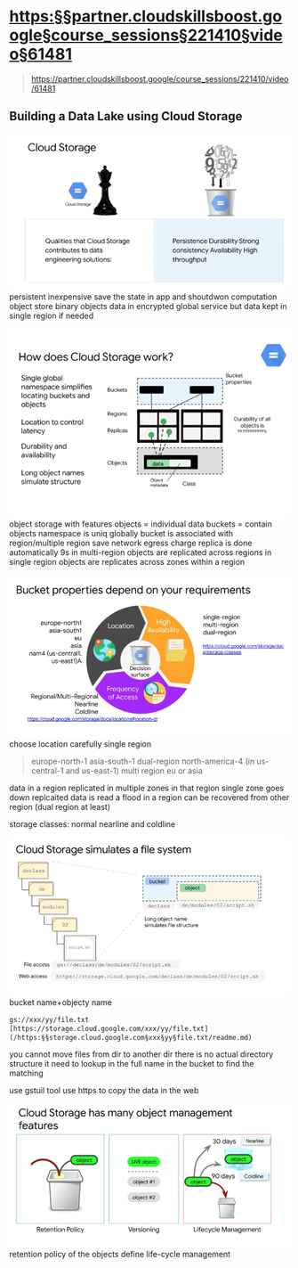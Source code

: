 # <https:§§partner.cloudskillsboost.google§course_sessions§221410§video§61481>
> <https://partner.cloudskillsboost.google/course_sessions/221410/video/61481>
        
## Building a Data Lake using Cloud Storage

![](2022-03-19-13-50-37.png)
persistent
inexpensive
save the state in app and shoutdwon computation
object store
binary objects
data in encrypted
global service but data kept in single region if needed

![](2022-03-19-13-52-18.png)
object storage with features
objects = individual data
buckets = contain objects
namespace is uniq globally
bucket is associated with region/multiple region
save network egress charge
replica is done automatically 9s
in multi-region objects are replicated across regions 
in single region  objects are replicates across zones within a region

![](2022-03-19-14-22-51.png)
choose location carefully
single region
> europe-north-1
> asia-south-1
dual-region
> north-america-4 (in us-central-1 and us-east-1)
multi region
> eu or asia

data in a region replicated in multiple zones in that region
single zone goes down replcaited data is read
a flood in a region can be recovered from other region (dual region at least)


storage classes:
normal nearline and coldline

![](2022-03-19-14-54-47.png)
bucket name+objecty name 

```
gs://xxx/yy/file.txt
[https://storage.cloud.google.com/xxx/yy/file.txt](/https:§§storage.cloud.google.com§xxx§yy§file.txt/readme.md)
```
you cannot move files from dir to another dir
there is no actual directory structure
it need to lookup in the full name in the bucket to find the matching 

use gstuil tool
use https to copy the data in the web

![](2022-03-19-14-58-18.png)
retention policy of the objects
define life-cycle management
